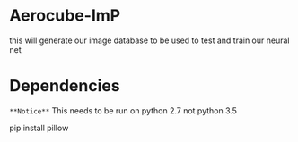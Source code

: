 # Aerocube-ImP
this will generate our image database to be used to test and train our neural net

# Dependencies
 `**Notice**` This needs to be run on python 2.7 not python 3.5
 
 pip install pillow 